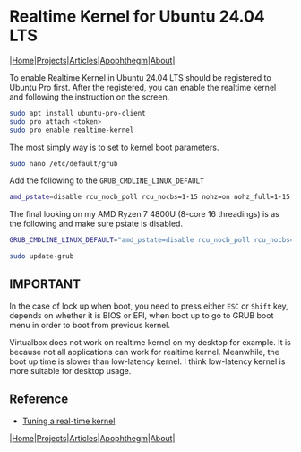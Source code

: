 # Realtime Kernel for Ubuntu 24.04 LTS

|[Home](/README.md)|[Projects](/projects.md)|[Articles](/articles.md)|[Apophthegm](/apophthegm.md)|[About](/about.md)|

To enable Realtime Kernel in Ubuntu 24.04 LTS should be registered to Ubuntu Pro first.  After the registered, you can enable the realtime kernel and following the instruction on the screen.

```bash
sudo apt install ubuntu-pro-client
sudo pro attach <token>
sudo pro enable realtime-kernel
```

The most simply way is to set to kernel boot parameters.

```bash
sudo nano /etc/default/grub
```

Add the following to the ```GRUB_CMDLINE_LINUX_DEFAULT```

```bash
amd_pstate=disable rcu_nocb_poll rcu_nocbs=1-15 nohz=on nohz_full=1-15 kthread_cpus=0 irqaffinity=0 isolcpus=managed_irq,domain,1-15
```

The final looking on my AMD Ryzen 7 4800U (8-core 16 threadings) is as the following and make sure pstate is disabled.
``` bash
GRUB_CMDLINE_LINUX_DEFAULT="amd_pstate=disable rcu_nocb_poll rcu_nocbs=1-15 nohz=on nohz_full=1-15 kthread_cpus=0 irqaffinity=0 isolcpus=managed_irq,domain,1-15 libata.force=noncq iommu.strict=1 iommu.passthrough=1 quiet splash"
```
```bash
sudo update-grub
```

## IMPORTANT 

In the case of lock up when boot, you need to press either ```ESC``` or ```Shift``` key, depends on whether it is BIOS or EFI, when boot up to go to GRUB boot menu in order to boot from previous kernel. 

Virtualbox does not work on realtime kernel on my desktop for example.  It is because not all applications can work for realtime kernel.  Meanwhile, the boot up time is slower than low-latency kernel.  I think low-latency kernel is more suitable for desktop usage.

## Reference

- [Tuning a real-time kernel](https://ubuntu.com/blog/real-time-kernel-tuning)  

|[Home](/README.md)|[Projects](/projects.md)|[Articles](/articles.md)|[Apophthegm](/apophthegm.md)|[About](/about.md)|
